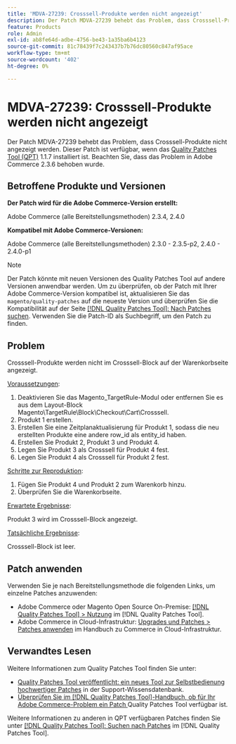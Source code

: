 ```yaml
---
title: 'MDVA-27239: Crosssell-Produkte werden nicht angezeigt'
description: Der Patch MDVA-27239 behebt das Problem, dass Crosssell-Produkte nicht angezeigt werden. Dieser Patch ist verfügbar, wenn das [Quality Patches Tool (QPT)](https://experienceleague.adobe.com/en/docs/commerce-knowledge-base/kb/announcements/commerce-announcements/magento-quality-patches-released-new-tool-to-self-serve-quality-patches) 1.1.7 installiert ist. Beachten Sie, dass das Problem in Adobe Commerce 2.3.6 behoben wurde.
feature: Products
role: Admin
exl-id: ab8fe64d-adbe-4756-be43-1a35ba6b4123
source-git-commit: 81c78439f7c243437b7b76dc80560c847af95ace
workflow-type: tm+mt
source-wordcount: '402'
ht-degree: 0%

---
```


# MDVA-27239: Crosssell-Produkte werden nicht angezeigt

Der Patch MDVA-27239 behebt das Problem, dass Crosssell-Produkte nicht angezeigt werden. Dieser Patch ist verfügbar, wenn das [Quality Patches Tool (QPT)](https://experienceleague.adobe.com/en/docs/commerce-knowledge-base/kb/announcements/commerce-announcements/magento-quality-patches-released-new-tool-to-self-serve-quality-patches) 1.1.7 installiert ist. Beachten Sie, dass das Problem in Adobe Commerce 2.3.6 behoben wurde.

## Betroffene Produkte und Versionen

**Der Patch wird für die Adobe Commerce-Version erstellt:**

Adobe Commerce (alle Bereitstellungsmethoden) 2.3.4, 2.4.0

**Kompatibel mit Adobe Commerce-Versionen:**

Adobe Commerce (alle Bereitstellungsmethoden) 2.3.0 - 2.3.5-p2, 2.4.0 - 2.4.0-p1

>[!NOTE]
>
>Der Patch könnte mit neuen Versionen des Quality Patches Tool auf andere Versionen anwendbar werden. Um zu überprüfen, ob der Patch mit Ihrer Adobe Commerce-Version kompatibel ist, aktualisieren Sie das `magento/quality-patches` auf die neueste Version und überprüfen Sie die Kompatibilität auf der Seite [[!DNL Quality Patches Tool]: Nach Patches suchen](https://experienceleague.adobe.com/en/docs/commerce-knowledge-base/kb/announcements/commerce-announcements/magento-quality-patches-released-new-tool-to-self-serve-quality-patches). Verwenden Sie die Patch-ID als Suchbegriff, um den Patch zu finden.

## Problem

Crosssell-Produkte werden nicht im Crosssell-Block auf der Warenkorbseite angezeigt.

<u>Voraussetzungen</u>:

1. Deaktivieren Sie das Magento_TargetRule-Modul oder entfernen Sie es aus dem Layout-Block Magento\TargetRule\Block\Checkout\Cart\Crosssell.
1. Produkt 1 erstellen.
1. Erstellen Sie eine Zeitplanaktualisierung für Produkt 1, sodass die neu erstellten Produkte eine andere row_id als entity_id haben.
1. Erstellen Sie Produkt 2, Produkt 3 und Produkt 4.
1. Legen Sie Produkt 3 als Crosssell für Produkt 4 fest.
1. Legen Sie Produkt 4 als Crosssell für Produkt 2 fest.

<u>Schritte zur Reproduktion</u>:

1. Fügen Sie Produkt 4 und Produkt 2 zum Warenkorb hinzu.
1. Überprüfen Sie die Warenkorbseite.

<u>Erwartete Ergebnisse</u>:

Produkt 3 wird im Crosssell-Block angezeigt.

<u>Tatsächliche Ergebnisse</u>:

Crosssell-Block ist leer.

## Patch anwenden

Verwenden Sie je nach Bereitstellungsmethode die folgenden Links, um einzelne Patches anzuwenden:

* Adobe Commerce oder Magento Open Source On-Premise: [[!DNL Quality Patches Tool] > Nutzung](/help/tools/quality-patches-tool/usage.md) im [!DNL Quality Patches Tool].
* Adobe Commerce in Cloud-Infrastruktur: [Upgrades und Patches > Patches anwenden](https://experienceleague.adobe.com/docs/commerce-cloud-service/user-guide/develop/upgrade/apply-patches.html) im Handbuch zu Commerce in Cloud-Infrastruktur.

## Verwandtes Lesen

Weitere Informationen zum Quality Patches Tool finden Sie unter:

* [Quality Patches Tool veröffentlicht: ein neues Tool zur Selbstbedienung hochwertiger Patches](https://experienceleague.adobe.com/en/docs/commerce-knowledge-base/kb/announcements/commerce-announcements/magento-quality-patches-released-new-tool-to-self-serve-quality-patches) in der Support-Wissensdatenbank.
* [Überprüfen Sie im [!DNL Quality Patches Tool]-Handbuch, ob für Ihr Adobe Commerce-Problem ein Patch ](/help/tools/quality-patches-tool/patches-available-in-qpt/check-patch-for-magento-issue-with-magento-quality-patches.md) Quality Patches Tool verfügbar ist.

Weitere Informationen zu anderen in QPT verfügbaren Patches finden Sie unter [[!DNL Quality Patches Tool]: Suchen nach Patches](https://experienceleague.adobe.com/tools/commerce-quality-patches/index.html) im [!DNL Quality Patches Tool].
